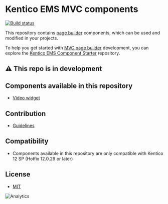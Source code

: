 # Kentico EMS MVC components

[![Build status](https://ci.appveyor.com/api/projects/status/mjjcebk97lpvi998?svg=true)](https://ci.appveyor.com/project/kentico/ems-mvc-components)

This repository contains [page builder](https://kentico.com/CMSPages/DocLinkMapper.ashx?version=latest&link=page_builder_mvc) components, which can be used and modified in your projects.

To help you get started with [MVC page builder](https://kentico.com/CMSPages/DocLinkMapper.ashx?version=latest&link=page_builder_mvc) development, you can explore the  [Kentico EMS Component Starter](https://github.com/Kentico/ems-mvc-component-starter) repository.

## :warning: This repo is in development

## Components available in this repository
- [Video widget](/Kentico.Widget.Video/README.md)

## Contribution
- [Guidelines](/CONTRIBUTING.md)

## Compatibility
- Components available in this repository are only compatible with Kentico 12 SP (Hotfix 12.0.29 or later)

## License
- [MIT](/LICENSE)

![Analytics](https://kentico-ga-beacon.azurewebsites.net/api/UA-69014260-4/Kentico/ems-mvc-components?pixel)
